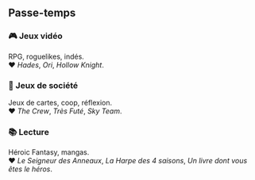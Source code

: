 ## Passe-temps

### 🎮 Jeux vidéo

RPG, roguelikes, indés.  
❤️ _Hades_, _Ori_, _Hollow Knight_.

### 🎲 Jeux de société

Jeux de cartes, coop, réflexion.  
❤️ _The Crew_, _Très Futé_, _Sky Team_.

### 📚 Lecture

Héroic Fantasy, mangas.  
❤️ _Le Seigneur des Anneaux_, _La Harpe des 4 saisons_, _Un livre dont vous êtes le héros_.
